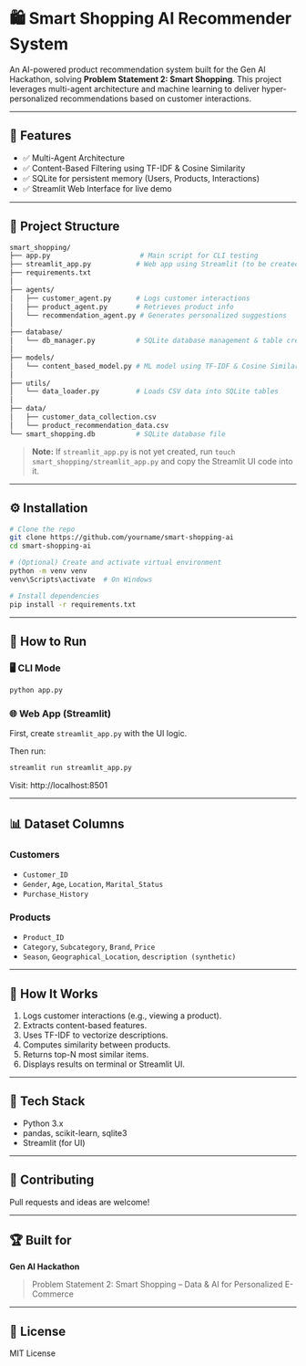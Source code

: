  # 🛍️ Smart Shopping AI Recommender System

An AI-powered product recommendation system built for the Gen AI Hackathon, solving **Problem Statement 2: Smart Shopping**. This project leverages multi-agent architecture and machine learning to deliver hyper-personalized recommendations based on customer interactions.

---

## 🚀 Features

- ✅ Multi-Agent Architecture
- ✅ Content-Based Filtering using TF-IDF & Cosine Similarity
- ✅ SQLite for persistent memory (Users, Products, Interactions)
- ✅ Streamlit Web Interface for live demo

---

## 📁 Project Structure

```bash
smart_shopping/
├── app.py                      # Main script for CLI testing
├── streamlit_app.py           # Web app using Streamlit (to be created)
├── requirements.txt
│
├── agents/
│   ├── customer_agent.py      # Logs customer interactions
│   ├── product_agent.py       # Retrieves product info
│   └── recommendation_agent.py # Generates personalized suggestions
│
├── database/
│   └── db_manager.py          # SQLite database management & table creation
│
├── models/
│   └── content_based_model.py # ML model using TF-IDF & Cosine Similarity
│
├── utils/
│   └── data_loader.py         # Loads CSV data into SQLite tables
│
├── data/
│   ├── customer_data_collection.csv
│   └── product_recommendation_data.csv
└── smart_shopping.db          # SQLite database file
```

> **Note:** If `streamlit_app.py` is not yet created, run `touch smart_shopping/streamlit_app.py` and copy the Streamlit UI code into it.

---

## ⚙️ Installation

```bash
# Clone the repo
git clone https://github.com/yourname/smart-shopping-ai
cd smart-shopping-ai

# (Optional) Create and activate virtual environment
python -m venv venv
venv\Scripts\activate  # On Windows

# Install dependencies
pip install -r requirements.txt
```

---

## 🧪 How to Run

### 🖥️ CLI Mode
```bash
python app.py
```

### 🌐 Web App (Streamlit)
First, create `streamlit_app.py` with the UI logic.

Then run:
```bash
streamlit run streamlit_app.py
```

Visit: http://localhost:8501

---

## 📊 Dataset Columns

### Customers
- `Customer_ID`
- `Gender`, `Age`, `Location`, `Marital_Status`
- `Purchase_History`

### Products
- `Product_ID`
- `Category`, `Subcategory`, `Brand`, `Price`
- `Season`, `Geographical_Location`, `description (synthetic)`

---

## 📌 How It Works

1. Logs customer interactions (e.g., viewing a product).
2. Extracts content-based features.
3. Uses TF-IDF to vectorize descriptions.
4. Computes similarity between products.
5. Returns top-N most similar items.
6. Displays results on terminal or Streamlit UI.

---

## 🧠 Tech Stack
- Python 3.x
- pandas, scikit-learn, sqlite3
- Streamlit (for UI)

---

## 🙌 Contributing
Pull requests and ideas are welcome!

---

## 🏆 Built for
**Gen AI Hackathon**

> Problem Statement 2: Smart Shopping – Data & AI for Personalized E-Commerce

---

## 📜 License
MIT License

